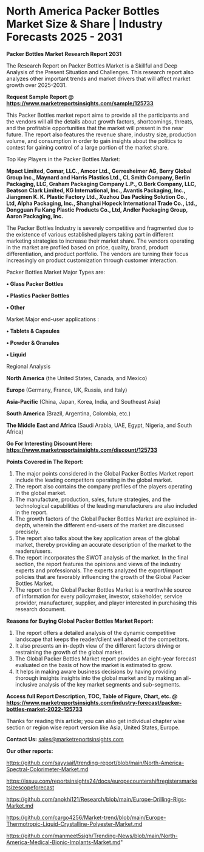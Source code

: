 # North America Packer Bottles Market Size & Share | Industry Forecasts 2025 - 2031

<strong>Packer Bottles Market Research Report 2031</strong>

The Research Report on Packer Bottles Market is a Skillful and Deep Analysis of the Present Situation and Challenges. This research report also analyzes other important trends and market drivers that will affect market growth over 2025-2031.

<strong>Request Sample Report @ <a href=https://www.marketreportsinsights.com/sample/125733>https://www.marketreportsinsights.com/sample/125733</a></strong>

This Packer Bottles market report aims to provide all the participants and the vendors will all the details about growth factors, shortcomings, threats, and the profitable opportunities that the market will present in the near future. The report also features the revenue share, industry size, production volume, and consumption in order to gain insights about the politics to contest for gaining control of a large portion of the market share.

Top Key Players in the Packer Bottles Market:

<strong>Mpact Limited, Comar, LLC., Amcor Ltd., Gerresheimer AG, Berry Global Group Inc., Maynard and Harris Plastics Ltd., CL Smith Company, Berlin Packaging, LLC, Graham Packaging Company L.P., O.Berk Company, LLC, Beatson Clark Limited, KG International, Inc., Avantis Packaging, Inc., Jiangmen K. K. Plastic Factory Ltd., Xuzhou Das Packing Solution Co., Ltd, Alpha Packaging, Inc., Shanghai Hopeck International Trade Co., Ltd., Dongguan Fu Kang Plastic Products Co., Ltd, Andler Packaging Group, Aaron Packaging, Inc.</strong>

The Packer Bottles Industry is severely competitive and fragmented due to the existence of various established players taking part in different marketing strategies to increase their market share. The vendors operating in the market are profiled based on price, quality, brand, product differentiation, and product portfolio. The vendors are turning their focus increasingly on product customization through customer interaction.

Packer Bottles Market Major Types are:

<strong>• Glass Packer Bottles

• Plastics Packer Bottles

• Other</strong>

Market Major end-user applications :

<strong>• Tablets & Capsules

• Powder & Granules

• Liquid</strong>

Regional Analysis

</u><strong><b>North America</b></strong> (the United States, Canada, and Mexico)

<strong><b>Europe </b></strong>(Germany, France, UK, Russia, and Italy)

<strong><b>Asia-Pacific</b></strong> (China, Japan, Korea, India, and Southeast Asia)

<strong><b>South America</b></strong> (Brazil, Argentina, Colombia, etc.)

<strong><b>The Middle East and Africa</b></strong> (Saudi Arabia, UAE, Egypt, Nigeria, and South Africa)

<strong>Go For Interesting Discount Here: <a href=https://www.marketreportsinsights.com/discount/125733>https://www.marketreportsinsights.com/discount/125733</a></strong>

<strong>Points Covered in The Report:</strong>
<ol>
  <li>The major points considered in the Global Packer Bottles Market report include the leading competitors operating in the global market.</li>
  <li>The report also contains the company profiles of the players operating in the global market.</li>
  <li>The manufacture, production, sales, future strategies, and the technological capabilities of the leading manufacturers are also included in the report.</li>
  <li>The growth factors of the Global Packer Bottles Market are explained in-depth, wherein the different end-users of the market are discussed precisely.</li>
  <li>The report also talks about the key application areas of the global market, thereby providing an accurate description of the market to the readers/users.</li>
  <li>The report incorporates the SWOT analysis of the market. In the final section, the report features the opinions and views of the industry experts and professionals. The experts analyzed the export/import policies that are favorably influencing the growth of the Global Packer Bottles Market.</li>
  <li>The report on the Global Packer Bottles Market is a worthwhile source of information for every policymaker, investor, stakeholder, service provider, manufacturer, supplier, and player interested in purchasing this research document.</li>
</ol>
<strong>Reasons for Buying Global Packer Bottles Market Report:</strong>

<ol>
  <li>The report offers a detailed analysis of the dynamic competitive landscape that keeps the reader/client well ahead of the competitors.</li>
  <li>It also presents an in-depth view of the different factors driving or restraining the growth of the global market.</li>
  <li>The Global Packer Bottles Market report provides an eight-year forecast evaluated on the basis of how the market is estimated to grow.</li>
  <li>It helps in making aware business decisions by having providing thorough insights insights into the global market and by making an all-inclusive analysis of the key market segments and sub-segments.</li>
</ol>
<strong>Access full Report Description, TOC, Table of Figure, Chart, etc. @ <a href=https://www.marketreportsinsights.com/industry-forecast/packer-bottles-market-2022-125733>https://www.marketreportsinsights.com/industry-forecast/packer-bottles-market-2022-125733</a></strong>


Thanks for reading this article; you can also get individual chapter wise section or region wise report version like Asia, United States, Europe.

<strong>Contact Us:</strong>
sales@marketreportsinsights.com

<strong>Our other reports:</strong>

<a href=https://github.com/sayysaif/trending-report/blob/main/North-America-Spectral-Colorimeter-Market.md>https://github.com/sayysaif/trending-report/blob/main/North-America-Spectral-Colorimeter-Market.md</a>

<a href=https://issuu.com/reportsinsights24/docs/europecountershiftregistersmarketsizescopeforecast>https://issuu.com/reportsinsights24/docs/europecountershiftregistersmarketsizescopeforecast</a>

<a href=https://github.com/anokhi121/Research/blob/main/Europe-Drilling-Rigs-Market.md>https://github.com/anokhi121/Research/blob/main/Europe-Drilling-Rigs-Market.md</a>

<a href=https://github.com/cargo4256/Market-trend/blob/main/Europe-Thermotropic-Liquid-Crystalline-Polyester-Market.md>https://github.com/cargo4256/Market-trend/blob/main/Europe-Thermotropic-Liquid-Crystalline-Polyester-Market.md</a>

<a href=https://github.com/manmeet5sigh/Trending-News/blob/main/North-America-Medical-Bionic-Implants-Market.md>https://github.com/manmeet5sigh/Trending-News/blob/main/North-America-Medical-Bionic-Implants-Market.md</a>"
